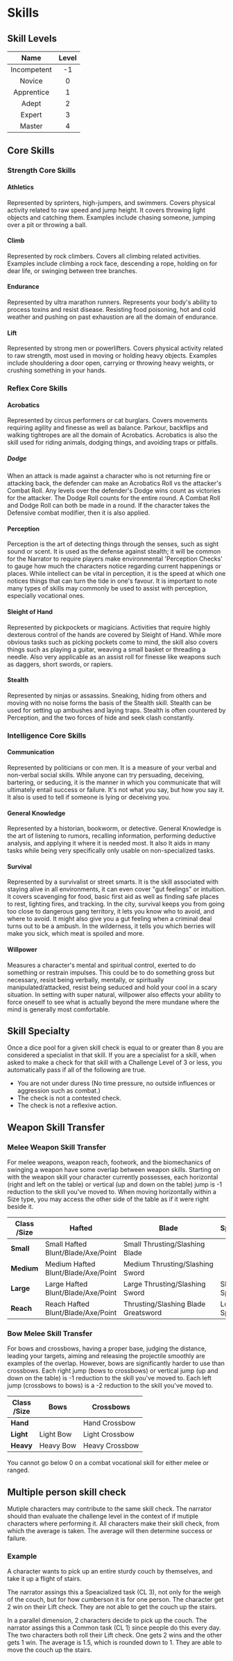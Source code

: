 # Skills

## Skill Levels

|    Name    | Level |
| :---------: | :---: |
| Incompetent |  -1  |
|   Novice   |   0   |
| Apprentice |   1   |
|    Adept    |   2   |
|   Expert   |   3   |
|   Master   |   4   |

## Core Skills

### Strength Core Skills

#### Athletics

Represented by sprinters, high-jumpers, and swimmers. Covers physical activity related to raw speed and jump height. It covers throwing light objects and catching them. Examples include chasing someone, jumping over a pit or throwing a ball.

#### Climb

Represented by rock climbers. Covers all climbing related activities. Examples include climbing a rock face, descending a rope, holding on for dear life, or swinging between tree branches.

#### Endurance

Represented by ultra marathon runners. Represents your body's ability to process toxins and resist disease. Resisting food poisoning, hot and cold weather and pushing on past exhaustion are all the domain of endurance.

#### Lift

Represented by strong men or powerlifters. Covers physical activity related to raw strength, most used in moving or holding heavy objects. Examples include shouldering a door open, carrying or throwing heavy weights, or crushing something in your hands.

### Reflex Core Skills

#### Acrobatics

Represented by circus performers or cat burglars. Covers movements requiring agility and finesse as well as balance. Parkour, backflips and walking tightropes are all the domain of Acrobatics. Acrobatics is also the skill used for riding animals, dodging things, and avoiding traps or pitfalls.

##### Dodge

When an attack is made against a character who is not returning fire or attacking back, the defender can make an Acrobatics Roll vs the attacker's Combat Roll. Any levels over the defender's Dodge wins count as victories for the attacker. The Dodge Roll counts for the entire round. A Combat Roll and Dodge Roll can both be made in a round. If the character takes the Defensive combat modifier, then it is also applied.

#### Perception

Perception is the art of detecting things through the senses, such as sight sound or scent. It is used as the defense against stealth; it will be common for the Narrator to require players make environmental 'Perception Checks' to gauge how much the characters notice regarding current happenings or places. While intellect can be vital in perception, it is the speed at which one notices things that can turn the tide in one's favour. It is important to note many types of skills may commonly be used to assist with perception, especially vocational ones.

#### Sleight of Hand

Represented by pickpockets or magicians. Activities that require highly dexterous control of the hands are covered by Sleight of Hand. While more obvious tasks such as picking pockets come to mind, the skill also covers things such as playing a guitar, weaving a small basket or threading a needle. Also very applicable as an assist roll for finesse like weapons such as daggers, short swords, or rapiers.

#### Stealth

Represented by ninjas or assassins. Sneaking, hiding from others and moving with no noise forms the basis of the Stealth skill. Stealth can be used for setting up ambushes and laying traps. Stealth is often countered by Perception, and the two forces of hide and seek clash constantly.

### Intelligence Core Skills

#### Communication

Represented by politicians or con men. It is a measure of your verbal and non-verbal social skills. While anyone can try persuading, deceiving, bartering, or seducing, it is the manner in which you communicate that will ultimately entail success or failure. It's not what you say, but how you say it. It also is used to tell if someone is lying or deceiving you.

#### General Knowledge

Represented by a historian, bookworm, or detective. General Knowledge is the art of listening to rumors, recalling information, performing deductive analysis, and applying it where it is needed most. It also It aids in many tasks while being very specifically only usable on non-specialized tasks.

#### Survival

Represented by a survivalist or street smarts. It is the skill associated with staying alive in all environments, it can even cover "gut feelings" or intuition. It covers scavenging for food, basic first aid as well as finding safe places to rest, lighting fires, and tracking. In the city, survival keeps you from going too close to dangerous gang territory, it lets you know who to avoid, and where to avoid. It might also give you a gut feeling when a criminal deal turns out to be a ambush. In the wilderness, it tells you which berries will make you sick, which meat is spoiled and more.

#### Willpower

Measures a character's mental and spiritual control, exerted to do something or restrain impulses. This could be to do something gross but necessary, resist being verbally, mentally, or spiritually manipulated/attacked, resist being seduced and hold your cool in a scary situation. In setting with super natural, willpower also effects your ability to force oneself to see what is actually beyond the mere mundane where the mind is generally most comfortable.

## Skill Specialty

Once a dice pool for a given skill check is equal to or greater than 8 you are considered a specialist in that skill. If you are a specialist for a skill, when asked to make a check for that skill with a Challenge Level of 3 or less, you automatically pass if all of the following are true.

- You are not under duress (No time pressure, no outside influences or aggression such as combat.)
- The check is not a contested check.
- The check is not a reflexive action.

## Weapon Skill Transfer

### Melee Weapon Skill Transfer

For melee weapons, weapon reach, footwork, and the biomechanics of swinging a weapon have some overlap between weapon skills. Starting on with the weapon skill your character currently possesses, each horizontal (right and left on the table) or vertical (up and down on the table) jump is -1 reduction to the skill you've moved to. When moving horizontally within a Size type, you may access the other side of the table as if it were right beside it.

| Class<br />/Size | Hafted                               | Blade                               | Spear       |
| ---------------- | ------------------------------------ | ----------------------------------- | ----------- |
| **Small**  | Small Hafted Blunt/Blade/Axe/Point   | Small Thrusting/Slashing Blade      |             |
| **Medium** | Medium Hafted Blunt/Blade/Axe/Point | Medium Thrusting/Slashing Sword    |             |
| **Large**  | Large Hafted Blunt/Blade/Axe/Point  | Large Thrusting/Slashing Sword     | Short Spear |
| **Reach**  | Reach Hafted Blunt/Blade/Axe/Point  | Thrusting/Slashing Blade Greatsword | Long Spear  |

### Bow Melee Skill Transfer

For bows and crossbows, having a proper base, judging the distance, leading your targets,  aiming and releasing the projectile smoothly are examples of the overlap. However, bows are significantly harder to use than crossbows. Each right jump (bows to crossbows) or vertical jump (up and down on the table) is -1 reduction to the skill you've moved to. Each left jump (crossbows to bows) is a -2 reduction to the skill you've moved to.

| Class<br />/Size | Bows      | Crossbows      |
| ---------------- | --------- | -------------- |
| **Hand**   |           | Hand Crossbow  |
| **Light**  | Light Bow | Light Crossbow |
| **Heavy**  | Heavy Bow | Heavy Crossbow |

You cannot go below 0 on a combat vocational skill for either melee or ranged.

## Multiple person skill check

Mutiple characters may contribute to the same skill check. The narrator should than evaluate the challenge level in the context of if mutiple characters where performing it. All characters make their skill check, from which the average is taken. The average will then determine success or failure.

### Example

A character wants to pick up an entire sturdy couch by themselves, and take it up a flight of stairs.

The narrator assings this a Speacialized task (CL 3), not only for the weigh of the couch, but for how cumberson it is for one person. The character get 2 win on their Lift check. They are not able to get the couch up the stairs.

In a parallel dimension, 2 characters decide to pick up the couch. The narrator assings this a Common task (CL 1) since people do this every day. The two characters both roll their Lift check. One gets 2 wins and the other gets 1 win. The average is 1.5, which is rounded down to 1. They are able to move the couch up the stairs.
